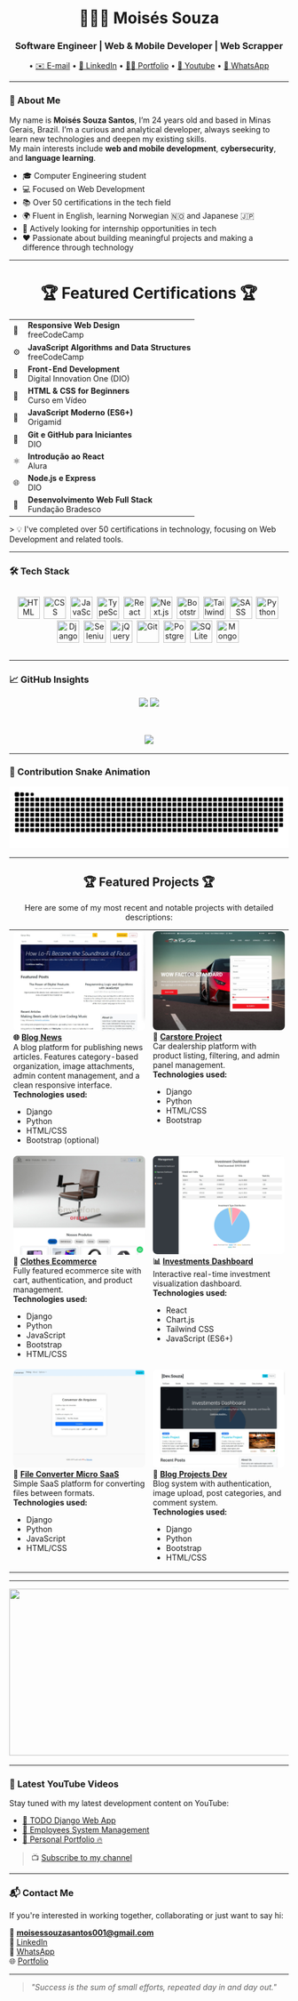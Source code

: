 <h1 align="center">👨🏻‍💻 Moisés Souza</h1>
<h3 align="center">Software Engineer | Web & Mobile Developer | Web Scrapper</h3>

<p align="center">
 • <a href="mailto:moisessouzasantos001@gmail.com">✉️ E-mail</a> •
  <a href="https://www.linkedin.com/in/mois%C3%A9s-souza-santos/">💼 LinkedIn</a> •
  <a href="https://portfolio-moises01.netlify.app/">🧑‍💼 Portfolio</a> •
  <a href="https://www.youtube.com/@MoisesSouza577">🔴 Youtube</a> •
  <a href="https://wa.me/5538998189765">📱 WhatsApp</a>
</p>

---

### 👋 About Me

My name is **Moisés Souza Santos**, I’m 24 years old and based in Minas Gerais, Brazil. I’m a curious and analytical developer, always seeking to learn new technologies and deepen my existing skills.  
My main interests include **web and mobile development**, **cybersecurity**, and **language learning**.
- 🎓 Computer Engineering student  
- 💻 Focused on Web Development
- 📚 Over 50 certifications in the tech field  
- 🌍 Fluent in English, learning Norwegian 🇳🇴 and Japanese 🇯🇵  
- 🚀 Actively looking for internship opportunities in tech  
- ❤️ Passionate about building meaningful projects and making a difference through technology

---

<div align="center">
<h1>🏆 Featured Certifications 🏆</h1>

<table>
  <tr>
    <td>📱</td>
    <td><strong>Responsive Web Design</strong><br/>freeCodeCamp</td>
  </tr>
  <tr>
    <td>⚙️</td>
    <td><strong>JavaScript Algorithms and Data Structures</strong><br/>freeCodeCamp</td>
  </tr>
  <tr>
    <td>🎨</td>
    <td><strong>Front-End Development</strong><br/>Digital Innovation One (DIO)</td>
  </tr>
  <tr>
    <td>📄</td>
    <td><strong>HTML & CSS for Beginners</strong><br/>Curso em Vídeo</td>
  </tr>
  <tr>
    <td>🧠</td>
    <td><strong>JavaScript Moderno (ES6+)</strong><br/>Origamid</td>
  </tr>
  <tr>
    <td>🔧</td>
    <td><strong>Git e GitHub para Iniciantes</strong><br/>DIO</td>
  </tr>
  <tr>
    <td>⚛️</td>
    <td><strong>Introdução ao React</strong><br/>Alura</td>
  </tr>
  <tr>
    <td>🌐</td>
    <td><strong>Node.js e Express</strong><br/>DIO</td>
  </tr>
  <tr>
    <td>💼</td>
    <td><strong>Desenvolvimento Web Full Stack</strong><br/>Fundação Bradesco</td>
  </tr>
</table>

</div>
> 💡 I've completed over 50 certifications in technology, focusing on Web Development and related tools.




---

### 🛠️ Tech Stack

<div align="center" style="display: flex; flex-wrap: wrap;">

  <img src="https://cdn.jsdelivr.net/gh/devicons/devicon/icons/html5/html5-original.svg" title="HTML" width="40" height="40"/>&nbsp;
  <img src="https://cdn.jsdelivr.net/gh/devicons/devicon/icons/css3/css3-original.svg" title="CSS" width="40" height="40"/>&nbsp;
  <img src="https://cdn.jsdelivr.net/gh/devicons/devicon/icons/javascript/javascript-original.svg" title="JavaScript" width="40" height="40"/>&nbsp;
  <img src="https://cdn.jsdelivr.net/gh/devicons/devicon/icons/typescript/typescript-original.svg" title="TypeScript" width="40" height="40"/>&nbsp;
  <img src="https://cdn.jsdelivr.net/gh/devicons/devicon/icons/react/react-original.svg" title="React" width="40" height="40"/>&nbsp;
  <img src="https://cdn.jsdelivr.net/gh/devicons/devicon/icons/nextjs/nextjs-original.svg" title="Next.js" width="40" height="40"/>&nbsp;
  <img src="https://cdn.jsdelivr.net/gh/devicons/devicon/icons/bootstrap/bootstrap-original.svg" title="Bootstrap" width="40" height="40"/>&nbsp;
  <img src="https://cdn.jsdelivr.net/gh/devicons/devicon/icons/tailwindcss/tailwindcss-original.svg" title="Tailwind CSS" width="40" height="40"/>&nbsp;
  <img src="https://cdn.jsdelivr.net/gh/devicons/devicon/icons/sass/sass-original.svg" title="SASS" width="40" height="40"/>&nbsp;
  <img src="https://cdn.jsdelivr.net/gh/devicons/devicon/icons/python/python-original.svg" title="Python" width="40" height="40"/>&nbsp;
  <img src="https://cdn.jsdelivr.net/gh/devicons/devicon/icons/django/django-plain.svg" title="Django" width="40" height="40"/>&nbsp;
  <img src="https://cdn.jsdelivr.net/gh/devicons/devicon/icons/selenium/selenium-original.svg" title="Selenium" width="40" height="40"/>&nbsp;
  <img src="https://cdn.jsdelivr.net/gh/devicons/devicon/icons/jquery/jquery-original.svg" title="jQuery" width="40" height="40"/>&nbsp;
  <img src="https://cdn.jsdelivr.net/gh/devicons/devicon/icons/git/git-original.svg" title="Git" width="40" height="40"/>&nbsp;
  <img src="https://cdn.jsdelivr.net/gh/devicons/devicon/icons/postgresql/postgresql-plain-wordmark.svg" title="PostgreSQL" width="40" height="40"/>&nbsp;
  <img src="https://cdn.jsdelivr.net/gh/devicons/devicon/icons/sqlite/sqlite-original-wordmark.svg" title="SQLite" width="40" height="40"/>&nbsp;
  <img src="https://cdn.jsdelivr.net/gh/devicons/devicon/icons/mongodb/mongodb-plain-wordmark.svg" title="MongoDB" width="40" height="40"/>&nbsp;

</div>

---

### 📈 GitHub Insights

<div align="center">

  <!-- GitHub Stats -->
  <img src="https://github-readme-stats.vercel.app/api?username=LinuxEater&show_icons=true&theme=dark&count_private=true&hide_border=false" height="160"/>
  
  <!-- Linguagens Mais Usadas -->
  <img src="https://github-readme-stats.vercel.app/api/top-langs/?username=LinuxEater&layout=compact&langs_count=6&theme=dark&hide_border=false" height="160"/>

  <!-- Heatmap de Contribuições -->
  <br><br>
  <img src="https://github-readme-streak-stats.herokuapp.com/?user=LinuxEater&theme=dark&hide_border=false" height="160"/>

</div>

---

### 🐍 Contribution Snake Animation

<picture>
  <source media="(prefers-color-scheme: dark)" srcset="https://raw.githubusercontent.com/platane/snk/output/github-contribution-grid-snake-dark.svg" />
  <source media="(prefers-color-scheme: light)" srcset="https://raw.githubusercontent.com/platane/snk/output/github-contribution-grid-snake.svg" />
  <img alt="GitHub Contribution Snake" src="https://raw.githubusercontent.com/platane/snk/output/github-contribution-grid-snake.svg" />
</picture>

---

<div align="center">

## 🏆 Featured Projects 🏆

<p>Here are some of my most recent and notable projects with detailed descriptions:</p>
</div>

<table>
  <tr>
    <td width="50%" valign="top">
      <img src="./screenshots/blog.jpg" alt="Blog News Screenshot" width="100%" style="border-radius: 8px;" /><br/>
      <strong>🌐 <a href="https://github.com/LinuxEater/blog-news-project" target="_blank">Blog News</a></strong><br/>
      A blog platform for publishing news articles. Features category-based organization, image attachments, admin content management, and a clean responsive interface.<br/>
      <strong>Technologies used:</strong>
      <ul>
        <li>Django</li>
        <li>Python</li>
        <li>HTML/CSS</li>
        <li>Bootstrap (optional)</li>
      </ul>
    </td>
    <td width="50%" valign="top">
      <img src="./screenshots/carstore.jpg" alt="CarStore Screenshot" width="100%" style="border-radius: 8px;" /><br/>
      <strong>🚗 <a href="https://github.com/LinuxEater/Carstore-Project" target="_blank">Carstore Project</a></strong><br/>
      Car dealership platform with product listing, filtering, and admin panel management.<br/>
      <strong>Technologies used:</strong>
      <ul>
        <li>Django</li>
        <li>Python</li>
        <li>HTML/CSS</li>
        <li>Bootstrap</li>
      </ul>
    </td>
  </tr>
  <tr>
    <td width="50%" valign="top">
      <img src="./screenshots/ecommerce.jpg" alt="Clothes Ecommerce Screenshot" width="100%" style="border-radius: 8px;" /><br/>
      <strong>🛒 <a href="https://github.com/LinuxEater/full-ecommerce-clothes" target="_blank">Clothes Ecommerce</a></strong><br/>
      Fully featured ecommerce site with cart, authentication, and product management.<br/>
      <strong>Technologies used:</strong>
      <ul>
        <li>Django</li>
        <li>Python</li>
        <li>JavaScript</li>
        <li>Bootstrap</li>
        <li>HTML/CSS</li>
      </ul>
    </td>
    <td width="50%" valign="top">
      <img src="./screenshots/Screenshot 2025-08-04 084716.jpg" alt="Investments Dashboard Screenshot" width="100%" style="border-radius: 8px;" /><br/>
      <strong>📊 <a href="https://github.com/LinuxEater/investments-dashboard" target="_blank">Investments Dashboard</a></strong><br/>
      Interactive real-time investment visualization dashboard.<br/>
      <strong>Technologies used:</strong>
      <ul>
        <li>React</li>
        <li>Chart.js</li>
        <li>Tailwind CSS</li>
        <li>JavaScript (ES6+)</li>
      </ul>
    </td>
  </tr>
  <tr>
    <td width="50%" valign="top">
      <img src="./screenshots/arquivos.jpg" alt="File Converter Screenshot" width="100%" style="border-radius: 8px;" /><br/>
      <strong>🧩 <a href="https://github.com/LinuxEater/conversor-de-arquivos-1.0" target="_blank">File Converter Micro SaaS</a></strong><br/>
      Simple SaaS platform for converting files between formats.<br/>
      <strong>Technologies used:</strong>
      <ul>
        <li>Django</li>
        <li>Python</li>
        <li>JavaScript</li>
        <li>HTML/CSS</li>
      </ul>
    </td>
    <td width="50%" valign="top">
      <img src="./screenshots/blogprojects.jpg" alt="Blog Projects Screenshot" width="100%" style="border-radius: 8px;" /><br/>
      <strong>📝 <a href="https://github.com/LinuxEater/Blog-Projects-Development" target="_blank">Blog Projects Dev</a></strong><br/>
      Blog system with authentication, image upload, post categories, and comment system.<br/>
      <strong>Technologies used:</strong>
      <ul>
        <li>Django</li>
        <li>Python</li>
        <li>Bootstrap</li>
        <li>HTML/CSS</li>
      </ul>
    </td>
  </tr>
</table>



</div>

---

<p align="center">
    <img src="https://media1.tenor.com/m/LQ_hjkLNJDkAAAAd/hacker-matrix.gif" width="1000" height="300">
</p>

---

### 🎥 Latest YouTube Videos

Stay tuned with my latest development content on YouTube:

- [🔗 TODO Django Web App](https://www.youtube.com/watch?v=eqeZ8Y5HoaY)  
- [🔗 Employees System Management](https://www.youtube.com/watch?v=q6Ho0WyKYFQ)  
- [🔗 Personal Portfolio 🔥](https://www.youtube.com/watch?v=Ckf3m6astcE)

> 📺 [Subscribe to my channel](https://www.youtube.com/@MoisesSouza577)


---

### 📬 Contact Me

If you're interested in working together, collaborating or just want to say hi:

📧 **moisessouzasantos001@gmail.com**  
🔗 [LinkedIn](https://www.linkedin.com/in/mois%C3%A9s-souza-santos/)  
📱 [WhatsApp](https://wa.me/5538998189765)  
🌐 [Portfolio](https://portfolio-moises01.netlify.app/)

---

> *"Success is the sum of small efforts, repeated day in and day out."*
